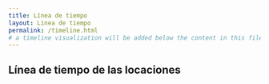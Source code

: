 ```yaml
---
title: Línea de tiempo
layout: Linea de tiempo
permalink: /timeline.html
# a timeline visualization will be added below the content in this file
---
```


## Línea de tiempo de las locaciones
